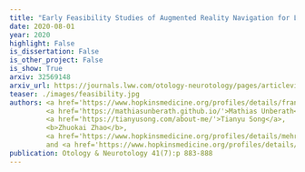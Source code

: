 ```yaml
---
title: "Early Feasibility Studies of Augmented Reality Navigation for Lateral Skull Base Surgery"
date: 2020-08-01
year: 2020
highlight: False
is_dissertation: False
is_other_project: False
is_show: True
arxiv: 32569148
arxiv_url: https://journals.lww.com/otology-neurotology/pages/articleviewer.aspx?year=2020&issue=08000&article=00005&type=Abstract
teaser: ./images/feasibility.jpg
authors: <a href='https://www.hopkinsmedicine.org/profiles/details/francis-creighton'>Creighton, Francis X.</a>,
         <a href='https://mathiasunberath.github.io/'>Mathias Unberath</a>,
         <a href='https://tianyusong.com/about-me/'>Tianyu Song</a>,
         <b>Zhuokai Zhao</b>,
         <a href='https://www.hopkinsmedicine.org/profiles/details/mehran-armand'>Mehran Armand</a>,
         and <a href='https://www.hopkinsmedicine.org/profiles/details/john-carey'>John Carey</a>
publication: Otology & Neurotology 41(7):p 883-888
---
```

